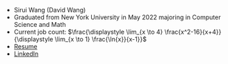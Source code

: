 - Sirui Wang (David Wang)
- Graduated from New York University in May 2022 majoring in Computer Science and Math
- Current job count: $\frac{\displaystyle \lim_{x \to 4} \frac{x^2-16}{x+4}}{\displaystyle \lim_{x \to 1} \frac{\ln{x}}{x-1}}$
- [Resume](https://docs.google.com/document/d/15W84SCtoiBs6xRNBdREjYXSb3hacWX_zWlG8k4m5JgU/edit?usp=sharing)
- [LinkedIn](https://www.linkedin.com/in/sirui-wang12/)

